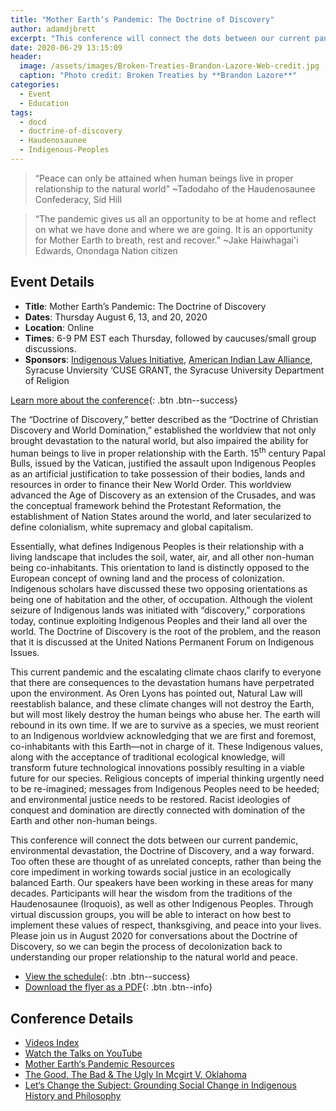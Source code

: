 ```yaml
---
title: "Mother Earth‘s Pandemic: The Doctrine of Discovery"
author: adamdjbrett
excerpt: "This conference will connect the dots between our current pandemic, environmental devastation, the Doctrine of Discovery, and a way forward."
date: 2020-06-29 13:15:09
header:
  image: /assets/images/Broken-Treaties-Brandon-Lazore-Web-credit.jpg
  caption: "Photo credit: Broken Treaties by **Brandon Lazore**"
categories:
  - Event
  - Education
tags:
  - docd
  - doctrine-of-discovery
  - Haudenosaunee
  - Indigenous-Peoples
---
```

> “Peace can only be attained when human beings live in proper relationship to the natural world” ~Tadodaho of the Haudenosaunee Confederacy, Sid Hill

> “The pandemic gives us all an opportunity to be at home and reflect on what we have done and where we are going. It is an opportunity for Mother Earth to breath, rest and recover.” ~Jake Haiwhagai'i Edwards, Onondaga Nation citizen

## Event Details

*   **Title**: Mother Earth’s Pandemic: The Doctrine of Discovery
*   **Dates**: Thursday August 6, 13, and 20, 2020
*   **Location**: Online
*   **Times**: 6-9 PM EST each Thursday, followed by caucuses/small group discussions.
*   **Sponsors**: [Indigenous Values Initiative](https://indigenousvalues.org), [American Indian Law Alliance](https://aila.ngo), Syracuse Unviersity ‘CUSE GRANT, the Syracuse University Department of Religion

[Learn more about the conference](https://indigenousvalues.org/mother-earths-pandemic/){: .btn .btn--success}  

The “Doctrine of Discovery,” better described as the “Doctrine of Christian Discovery and World Domination,” established the worldview that not only brought devastation to the natural world, but also impaired the ability for human beings to live in proper relationship with the Earth. 15<sup>th</sup> century Papal Bulls, issued by the Vatican, justified the assault upon Indigenous Peoples as an artificial justification to take possession of their bodies, lands and resources in order to finance their New World Order. This worldview advanced the Age of Discovery as an extension of the Crusades, and was the conceptual framework behind the Protestant Reformation, the establishment of Nation States around the world, and later secularized to define colonialism, white supremacy and global capitalism.

Essentially, what defines Indigenous Peoples is their relationship with a living landscape that includes the soil, water, air, and all other non-human being co-inhabitants. This orientation to land is distinctly opposed to the European concept of owning land and the process of colonization. Indigenous scholars have discussed these two opposing orientations as being one of habitation and the other, of occupation. Although the violent seizure of Indigenous lands was initiated with “discovery,” corporations today, continue exploiting Indigenous Peoples and their land all over the world. The Doctrine of Discovery is the root of the problem, and the reason that it is discussed at the United Nations Permanent Forum on Indigenous Issues.

This current pandemic and the escalating climate chaos clarify to everyone that there are consequences to the devastation humans have perpetrated upon the environment. As Oren Lyons has pointed out, Natural Law will reestablish balance, and these climate changes will not destroy the Earth, but will most likely destroy the human beings who abuse her. The earth will rebound in its own time. If we are to survive as a species, we must reorient to an Indigenous worldview acknowledging that we are first and foremost, co-inhabitants with this Earth—not in charge of it. These Indigenous values, along with the acceptance of traditional ecological knowledge, will transform future technological innovations possibly resulting in a viable future for our species. Religious concepts of imperial thinking urgently need to be re-imagined; messages from Indigenous Peoples need to be heeded; and environmental justice needs to be restored. Racist ideologies of conquest and domination are directly connected with domination of the Earth and other non-human beings.

This conference will connect the dots between our current pandemic, environmental devastation, the Doctrine of Discovery, and a way forward. Too often these are thought of as unrelated concepts, rather than being the core impediment in working towards social justice in an ecologically balanced Earth. Our speakers have been working in these areas for many decades. Participants will hear the wisdom from the traditions of the Haudenosaunee (Iroquois), as well as other Indigenous Peoples. Through virtual discussion groups, you will be able to interact on how best to implement these values of respect, thanksgiving, and peace into your lives. Please join us in August 2020 for conversations about the Doctrine of Discovery, so we can begin the process of decolonization back to understanding our proper relationship to the natural world and peace.

* [View the schedule](https://indigenousvalues.org/mother-earths-pandemic/){: .btn .btn--success}
* [Download the flyer as a PDF](/assets/pdfs/mother-earth-pandemic-doctrine-discovery-2020.pdf){: .btn .btn--info}

## Conference Details
* [Videos Index](https://doctrineofdiscovery.org/resources/event/mother-earths-pandemic-session-videos/)
* [Watch the Talks on YouTube](https://youtube.com/c/IndigenousValuesInitiative)
* [Mother Earth‘s Pandemic Resources](/law/resources/event/mother-earths-pandemic-resources/)
* [The Good, The Bad & The Ugly In Mcgirt V. Oklahoma](/law/resources/event/doctrine-discovery-domination-mother-earth-pandemic/)
* [Let‘s Change the Subject: Grounding Social Change in Indigenous History and Philosophy](/resources/social-change-indigenous-history/)
